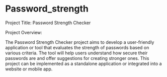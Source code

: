 # Password_strength

Project Title: Password Strength Checker

Project Overview:

The Password Strength Checker project aims to develop a user-friendly application or tool that evaluates the strength of passwords based on various criteria. The tool will help users understand how secure their passwords are and offer suggestions for creating stronger ones. This project can be implemented as a standalone application or integrated into a website or mobile app.
